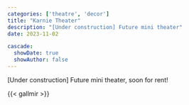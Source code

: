 ```yaml
---
categories: ['theatre', 'decor']
title: "Karnie Theater"
description: "[Under construction] Future mini theater"
date: 2023-11-02

cascade:
  showDate: true
  showAuthor: false
---
```


[Under construction] Future mini theater, soon for rent!

{{< gallmir >}}
